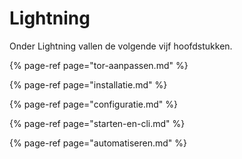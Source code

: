 # Lightning

Onder Lightning vallen de volgende vijf hoofdstukken.

{% page-ref page="tor-aanpassen.md" %}

{% page-ref page="installatie.md" %}

{% page-ref page="configuratie.md" %}

{% page-ref page="starten-en-cli.md" %}

{% page-ref page="automatiseren.md" %}

